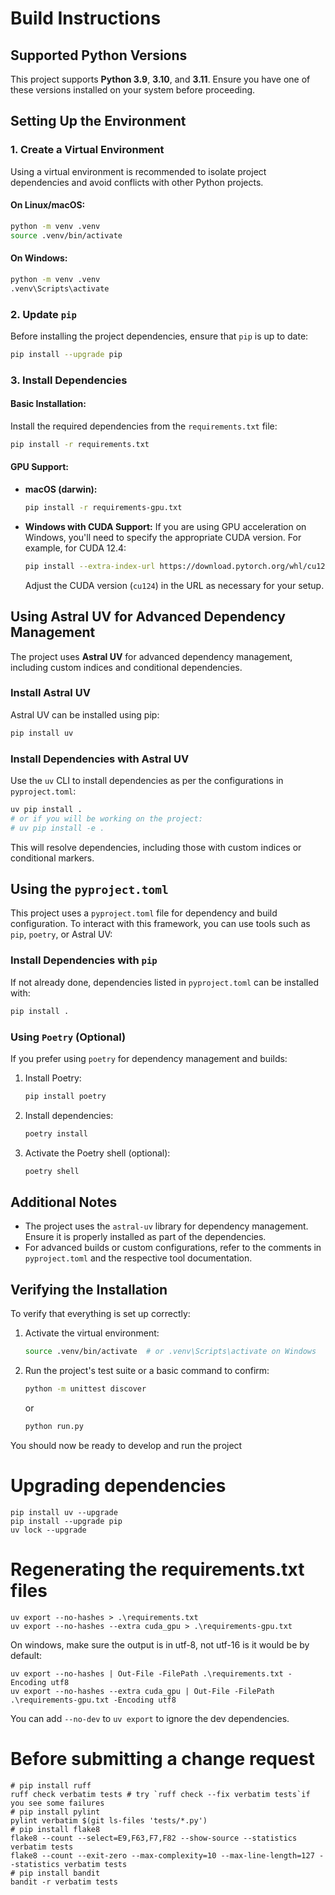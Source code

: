 # Build Instructions

## Supported Python Versions
This project supports **Python 3.9**, **3.10**, and **3.11**. Ensure you have one of these versions installed on your system before proceeding.

## Setting Up the Environment

### 1. Create a Virtual Environment
Using a virtual environment is recommended to isolate project dependencies and avoid conflicts with other Python projects.

#### On Linux/macOS:
```bash
python -m venv .venv
source .venv/bin/activate
```

#### On Windows:
```bash
python -m venv .venv
.venv\Scripts\activate
```

### 2. Update `pip`
Before installing the project dependencies, ensure that `pip` is up to date:
```bash
pip install --upgrade pip
```

### 3. Install Dependencies

#### Basic Installation:
Install the required dependencies from the `requirements.txt` file:
```bash
pip install -r requirements.txt
```

#### GPU Support:
- **macOS (darwin):**
  ```bash
  pip install -r requirements-gpu.txt
  ```

- **Windows with CUDA Support:**
  If you are using GPU acceleration on Windows, you'll need to specify the appropriate CUDA version. For example, for CUDA 12.4:
  ```bash
  pip install --extra-index-url https://download.pytorch.org/whl/cu124 -r requirements-gpu.txt
  ```
  Adjust the CUDA version (`cu124`) in the URL as necessary for your setup.

## Using Astral UV for Advanced Dependency Management
The project uses **Astral UV** for advanced dependency management, including custom indices and conditional dependencies.

### Install Astral UV
Astral UV can be installed using pip:
```bash
pip install uv
```

### Install Dependencies with Astral UV
Use the `uv` CLI to install dependencies as per the configurations in `pyproject.toml`:
```bash
uv pip install .
# or if you will be working on the project:
# uv pip install -e .
```
This will resolve dependencies, including those with custom indices or conditional markers.

## Using the `pyproject.toml`
This project uses a `pyproject.toml` file for dependency and build configuration. To interact with this framework, you can use tools such as `pip`, `poetry`, or Astral UV:

### Install Dependencies with `pip`
If not already done, dependencies listed in `pyproject.toml` can be installed with:
```bash
pip install .
```

### Using `Poetry` (Optional)
If you prefer using `poetry` for dependency management and builds:
1. Install Poetry:
   ```bash
   pip install poetry
   ```

2. Install dependencies:
   ```bash
   poetry install
   ```

3. Activate the Poetry shell (optional):
   ```bash
   poetry shell
   ```

## Additional Notes
- The project uses the `astral-uv` library for  dependency management. Ensure it is properly installed as part of the dependencies.
- For advanced builds or custom configurations, refer to the comments in `pyproject.toml` and the respective tool documentation.

## Verifying the Installation
To verify that everything is set up correctly:
1. Activate the virtual environment:
   ```bash
   source .venv/bin/activate  # or .venv\Scripts\activate on Windows
   ```

2. Run the project's test suite or a basic command to confirm:
   ```bash
   python -m unittest discover
   ```
   or
   ```bash
   python run.py
   ```

You should now be ready to develop and run the project

# Upgrading dependencies

```
pip install uv --upgrade
pip install --upgrade pip
uv lock --upgrade
```

# Regenerating the requirements.txt files

```
uv export --no-hashes > .\requirements.txt
uv export --no-hashes --extra cuda_gpu > .\requirements-gpu.txt
```

On windows, make sure the output is in utf-8, not utf-16 is it would be by default:

```{powershell}
uv export --no-hashes | Out-File -FilePath .\requirements.txt -Encoding utf8
uv export --no-hashes --extra cuda_gpu | Out-File -FilePath .\requirements-gpu.txt -Encoding utf8
```

You can add `--no-dev` to `uv export` to ignore the dev dependencies.


# Before submitting a change request

```
# pip install ruff
ruff check verbatim tests # try `ruff check --fix verbatim tests`if you see some failures
# pip install pylint
pylint verbatim $(git ls-files 'tests/*.py')
# pip install flake8
flake8 --count --select=E9,F63,F7,F82 --show-source --statistics verbatim tests
flake8 --count --exit-zero --max-complexity=10 --max-line-length=127 --statistics verbatim tests
# pip install bandit
bandit -r verbatim tests
```

